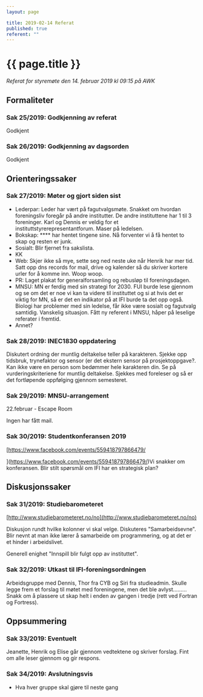 ```yaml
---
layout: page

title: 2019-02-14 Referat
published: true
referent: ""
---
```


# {{ page.title }}

_Referat for styremøte den 14. februar 2019 kl_ _09:15_ _på AWK_

## Formaliteter

### Sak 25/2019: Godkjenning av referat

Godkjent

### Sak 26/2019: Godkjenning av dagsorden

Godkjent

## Orienteringssaker

### Sak 27/2019: Møter og gjort siden sist

- Lederpar: Leder har vært på fagutvalgsmøte. Snakket om hvordan foreningsliv foregår på andre institutter. De andre instituttene har 1 til 3 foreninger. Karl og Dennis er veldig for et instituttstyrerepresentantforum. Maser på ledelsen.
- Bokskap: \*\*\*\* har hentet tingene sine. Nå forventer vi å få hentet to skap og resten er junk.
- Sosialt: Blir fjernet fra sakslista.
- KK
- Web: Skjer ikke så mye, sette seg ned neste uke når Henrik har mer tid. Satt opp dns records for mail, drive og kalender så du skriver kortere urler for å komme inn. Woop woop.
- PR: Laget plakat for generalforsamling og rebusløp til foreningsdagen.
- MNSU: MN er ferdig med sin strategi for 2030. FUI burde lese gjennom og se om det er noe vi kan ta videre til instituttet og si at hvis det er viktig for MN, så er det en indikator på at IFI burde ta det opp også. Biologi har problemer med sin ledelse, får ikke være sosialt og fagutvalg samtidig. Vanskelig situasjon. Fått ny referent i MNSU, håper på leselige referater i fremtid.
- Annet?

### Sak 28/2019: INEC1830 oppdatering

Diskutert ordning der muntlig deltakelse teller på karakteren. Sjekke opp tidsbruk, trynefaktor og sensor (er det ekstern sensor på prosjektoppgave?. Kan ikke være en person som bedømmer hele karakteren din. Se på vurderingskriteriene for muntlig deltakelse. Sjekkes med foreleser og så er det fortløpende oppfølging gjennom semesteret.

### Sak 29/2019: MNSU-arrangement

22.februar - Escape Room

Ingen har fått mail.

### Sak 30/2019: Studentkonferansen 2019

[https://www.facebook.com/events/559418797866479/

](https://www.facebook.com/events/559418797866479/)Vi snakker om konferansen. Blir stilt spørsmål om IFI har en strategisk plan?

## Diskusjonssaker

### Sak 31/2019: Studiebarometeret

[http://www.studiebarometeret.no/no](http://www.studiebarometeret.no/no)

Diskusjon rundt hvilke kolonner vi skal velge. Diskuteres &quot;Samarbeidsevne&quot;. Blir nevnt at man ikke lærer å samarbeide om programmering, og at det er et hinder i arbeidslivet.

Generell enighet &quot;Innspill blir fulgt opp av instituttet&quot;.

### Sak 32/2019: Utkast til IFI-foreningsordningen

Arbeidsgruppe med Dennis, Thor fra CYB og Siri fra studieadmin. Skulle legge frem et forslag til møtet med foreningene, men det ble avlyst……… Snakk om å plassere ut skap helt i enden av gangen i tredje (rett ved Fortran og Fortress).

## Oppsummering

### Sak 33/2019: Eventuelt
Jeanette, Henrik og Elise går gjennom vedtektene og skriver forslag. Fint om alle leser gjennom og gir respons.

### Sak 34/2019: Avslutningsvis

- Hva hver gruppe skal gjøre til neste gang
